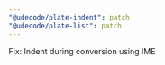 ```yaml
---
"@udecode/plate-indent": patch
"@udecode/plate-list": patch
---
```


Fix: Indent during conversion using IME
